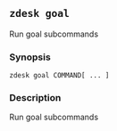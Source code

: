 ## `zdesk goal`

Run goal subcommands

### Synopsis

    zdesk goal COMMAND[ ... ]

### Description

Run goal subcommands

